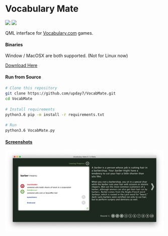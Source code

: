 # Vocabulary Mate 
![](https://img.shields.io/github/release/upday7/VocabMate.svg?style=flat-square)
![](https://img.shields.io/github/downloads/upday7/VocabMate/total.svg?style=flat-square)

QML interface for  [Vocabulary.com](https://www.vocabulary.com/play/) games.

#### Binaries
Window / MacOSX are both supported. (Not for Linux now)

[Download Here](https://github.com/upday7/VocabMate/releases)

#### Run from Source

```bash
# Clone this repository
git clone https://github.com/upday7/VocabMate.git
cd VocabMate

# Install requirements
python3.6 pip -m install -r requirements.txt

# Run
python3.6 VocabMate.py
```

#### [Screenshots](_docs/screens)

![](_docs/screens/options.jpg) 